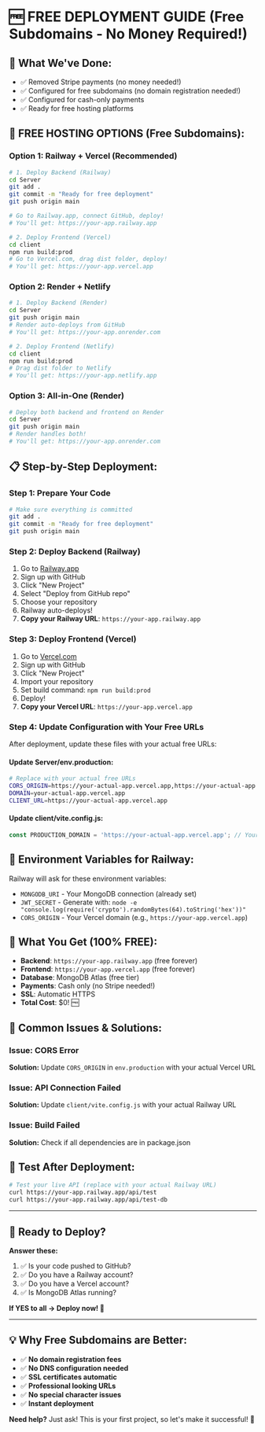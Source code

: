 # 🆓 FREE DEPLOYMENT GUIDE (Free Subdomains - No Money Required!)

## 🎯 **What We've Done:**
- ✅ Removed Stripe payments (no money needed!)
- ✅ Configured for free subdomains (no domain registration needed!)
- ✅ Configured for cash-only payments
- ✅ Ready for free hosting platforms

## 🚀 **FREE HOSTING OPTIONS (Free Subdomains):**

### **Option 1: Railway + Vercel (Recommended)**
```bash
# 1. Deploy Backend (Railway)
cd Server
git add .
git commit -m "Ready for free deployment"
git push origin main

# Go to Railway.app, connect GitHub, deploy!
# You'll get: https://your-app.railway.app

# 2. Deploy Frontend (Vercel)
cd client
npm run build:prod
# Go to Vercel.com, drag dist folder, deploy!
# You'll get: https://your-app.vercel.app
```

### **Option 2: Render + Netlify**
```bash
# 1. Deploy Backend (Render)
cd Server
git push origin main
# Render auto-deploys from GitHub
# You'll get: https://your-app.onrender.com

# 2. Deploy Frontend (Netlify)
cd client
npm run build:prod
# Drag dist folder to Netlify
# You'll get: https://your-app.netlify.app
```

### **Option 3: All-in-One (Render)**
```bash
# Deploy both backend and frontend on Render
cd Server
git push origin main
# Render handles both!
# You'll get: https://your-app.onrender.com
```

## 📋 **Step-by-Step Deployment:**

### **Step 1: Prepare Your Code**
```bash
# Make sure everything is committed
git add .
git commit -m "Ready for free deployment"
git push origin main
```

### **Step 2: Deploy Backend (Railway)**
1. Go to [Railway.app](https://railway.app)
2. Sign up with GitHub
3. Click "New Project"
4. Select "Deploy from GitHub repo"
5. Choose your repository
6. Railway auto-deploys!
7. **Copy your Railway URL**: `https://your-app.railway.app`

### **Step 3: Deploy Frontend (Vercel)**
1. Go to [Vercel.com](https://vercel.com)
2. Sign up with GitHub
3. Click "New Project"
4. Import your repository
5. Set build command: `npm run build:prod`
6. Deploy!
7. **Copy your Vercel URL**: `https://your-app.vercel.app`

### **Step 4: Update Configuration with Your Free URLs**
After deployment, update these files with your actual free URLs:

#### **Update Server/env.production:**
```bash
# Replace with your actual free URLs
CORS_ORIGIN=https://your-actual-app.vercel.app,https://your-actual-app.netlify.app
DOMAIN=your-actual-app.vercel.app
CLIENT_URL=https://your-actual-app.vercel.app
```

#### **Update client/vite.config.js:**
```javascript
const PRODUCTION_DOMAIN = 'https://your-actual-app.vercel.app'; // Your actual Vercel URL
```

## 🔧 **Environment Variables for Railway:**

Railway will ask for these environment variables:
- `MONGODB_URI` - Your MongoDB connection (already set)
- `JWT_SECRET` - Generate with: `node -e "console.log(require('crypto').randomBytes(64).toString('hex'))"`
- `CORS_ORIGIN` - Your Vercel domain (e.g., `https://your-app.vercel.app`)

## 🎉 **What You Get (100% FREE):**
- **Backend**: `https://your-app.railway.app` (free forever)
- **Frontend**: `https://your-app.vercel.app` (free forever)
- **Database**: MongoDB Atlas (free tier)
- **Payments**: Cash only (no Stripe needed!)
- **SSL**: Automatic HTTPS
- **Total Cost**: $0! 🆓

## 🚨 **Common Issues & Solutions:**

### Issue: CORS Error
**Solution:** Update `CORS_ORIGIN` in `env.production` with your actual Vercel URL

### Issue: API Connection Failed
**Solution:** Update `client/vite.config.js` with your actual Railway URL

### Issue: Build Failed
**Solution:** Check if all dependencies are in package.json

## 📱 **Test After Deployment:**
```bash
# Test your live API (replace with your actual Railway URL)
curl https://your-app.railway.app/api/test
curl https://your-app.railway.app/api/test-db
```

---

## 🎯 **Ready to Deploy?**

**Answer these:**
1. ✅ Is your code pushed to GitHub?
2. ✅ Do you have a Railway account?
3. ✅ Do you have a Vercel account?
4. ✅ Is MongoDB Atlas running?

**If YES to all → Deploy now! 🚀**

---

## 💡 **Why Free Subdomains are Better:**
- ✅ **No domain registration fees**
- ✅ **No DNS configuration needed**
- ✅ **SSL certificates automatic**
- ✅ **Professional looking URLs**
- ✅ **No special character issues**
- ✅ **Instant deployment**

**Need help?** Just ask! This is your first project, so let's make it successful! 💪
